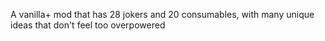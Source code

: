 A vanilla+ mod that has 28 jokers and 20 consumables, with many unique ideas that don't feel too overpowered
